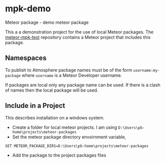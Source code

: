 # mpk-demo
Meteor package - demo meteor package

This a a demonstration project for the use of local Meteor packages. The 
[meteor-mpk-test](https://github.com/patrickcberry/meteor-mpk-test) repository contains a
Meteor project that includes this package.

## Namespaces

To publish to Atmosphere package names must be of the form `username:my-package` where `username`
is a Meteor Developer username.

If packages are local only any package name can be used. If there is a clash of names then the local package
will be used.

## Include in a Project

This describes installation on a windows system.

* Create a folder for local meteor projects. I am using `D:\Users\pb-home\projects\meteor-packages`
* Set the meteor package directory envoirnment variable, 
```
SET METEOR_PACKAGE_DIRS=D:\Users\pb-home\projects\meteor-packages
```
* Add the package to the project packages files

